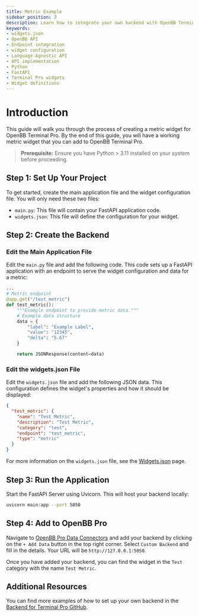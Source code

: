 ```yaml
---
title: Metric Example
sidebar_position: 3
description: Learn how to integrate your own backend with OpenBB Terminal Pro using the cookie-cutter or language-agnostic API approaches, with illustrative guides and principles for handling widget.json files, APIs, interfaces, Python, FastAPI, and more.
keywords:
- widgets.json
- OpenBB API
- Endpoint integration
- widget configuration
- Language-Agnostic API
- API implementation
- Python
- FastAPI
- Terminal Pro widgets
- Widget definitions
---
```


# Introduction

This guide will walk you through the process of creating a metric widget for OpenBB Terminal Pro. By the end of this guide, you will have a working metric widget that you can add to OpenBB Terminal Pro.

> **Prerequisite:** Ensure you have Python > 3.11 installed on your system before proceeding.

## Step 1: Set Up Your Project

To get started, create the main application file and the widget configuration file. You will only need these two files:

- `main.py`: This file will contain your FastAPI application code.
- `widgets.json`: This file will define the configuration for your widget.

## Step 2: Create the Backend

### Edit the Main Application File

Edit the `main.py` file and add the following code. This code sets up a FastAPI application with an endpoint to serve the widget configuration and data for a metric:

```python
...
# Metric endpoint
@app.get("/test_metric")
def test_metric():
    """Example endpoint to provide metric data."""
    # Example data structure
    data = {
        "label": "Example Label",
        "value": "12345",
        "delta": "5.67"
    }

    return JSONResponse(content=data)
```

### Edit the widgets.json File

Edit the `widgets.json` file and add the following JSON data. This configuration defines the widget's properties and how it should be displayed:

```json
{
  "test_metric": {
    "name": "Test Metric",
    "description": "Test Metric",
    "category": "test",
    "endpoint": "test_metric",
    "type": "metric"
  }
}
```

For more information on the `widgets.json` file, see the [Widgets.json](/content/terminal/custom-backend/widgets.json) page.

## Step 3: Run the Application

Start the FastAPI Server using Uvicorn. This will host your backend locally:

```bash
uvicorn main:app --port 5050
```

## Step 4: Add to OpenBB Pro

Navigate to [OpenBB Pro Data Connectors](https://pro.openbb.co/app/data-connectors) and add your backend by clicking on the `+ Add Data` button in the top right corner. Select `Custom Backend` and fill in the details. Your URL will be `http://127.0.0.1:5050`.

Once you have added your backend, you can find the widget in the `Test` category with the name `Test Metric`.

## Additional Resources

You can find more examples of how to set up your own backend in the [Backend for Terminal Pro GitHub](https://github.com/OpenBB-finance/backend-for-terminal-pro).